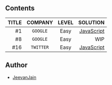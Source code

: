 ## Contents

| TITLE |  COMPANY  | LEVEL |                                                                                                 SOLUTION |
| ----: | :-------: | :---: | -------------------------------------------------------------------------------------------------------: |
|    #1 | `GOOGLE`  | Easy  |   [JavaScript](https://github.com/JeevanJain/DailyCodingProblem/blob/main/Solutions/000-199/001/001.mjs) |
|    #8 | `GOOGLE`  | Easy  |                                                                                                      WIP |
|   #16 | `TWITTER` | Easy  | [JavaScript](https://github.com/JeevanJain/DailyCodingProblem/blob/main/Solutions/000-199/016/index.mjs) |


## Author

- [JeevanJain](https://www.github.com/JeevanJain)